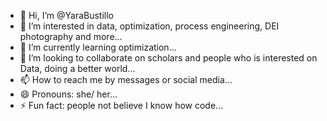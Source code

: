 - 👋 Hi, I’m @YaraBustillo
- 👀 I’m interested in data, optimization, process engineering, DEI photography and more...
- 🌱 I’m currently learning optimization...
- 💞️ I’m looking to collaborate on scholars and people who is interested on Data, doing a better world...
- 📫 How to reach me by messages or social media...
- 😄 Pronouns: she/ her...
- ⚡ Fun fact: people not believe I know how code...

<!---
YaraBustillo/YaraBustillo is a ✨ special ✨ repository because its `README.md` (this file) appears on your GitHub profile.
You can click the Preview link to take a look at your changes.
--->
